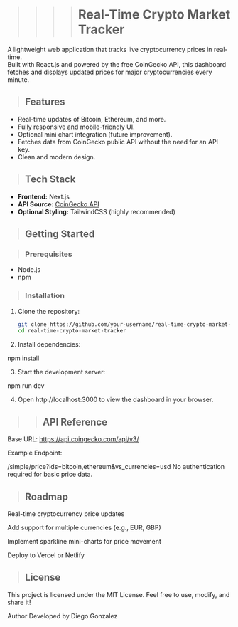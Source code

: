 >>>># Real-Time Crypto Market Tracker

A lightweight web application that tracks live cryptocurrency prices in real-time.  
Built with React.js and powered by the free CoinGecko API, this dashboard fetches and displays updated prices for major cryptocurrencies every minute.

>## Features

- Real-time updates of Bitcoin, Ethereum, and more.
- Fully responsive and mobile-friendly UI.
- Optional mini chart integration (future improvement).
- Fetches data from CoinGecko public API without the need for an API key.
- Clean and modern design.

>## Tech Stack

- **Frontend:** Next.js
- **API Source:** [CoinGecko API](https://www.coingecko.com/en/api)
- **Optional Styling:** TailwindCSS (highly recommended)

>## Getting Started

> ### Prerequisites
- Node.js 
- npm

> ### Installation

1. Clone the repository:
   ```bash
   git clone https://github.com/your-username/real-time-crypto-market-tracker.git
   cd real-time-crypto-market-tracker

2. Install dependencies:

npm install

3. Start the development server:

npm run dev

4. Open http://localhost:3000 to view the dashboard in your browser.

>>## API Reference
Base URL: https://api.coingecko.com/api/v3/

Example Endpoint:

/simple/price?ids=bitcoin,ethereum&vs_currencies=usd
No authentication required for basic price data.

>## Roadmap
 Real-time cryptocurrency price updates

 Add support for multiple currencies (e.g., EUR, GBP)

 Implement sparkline mini-charts for price movement

 Deploy to Vercel or Netlify

>## License
This project is licensed under the MIT License.
Feel free to use, modify, and share it!

Author
Developed by Diego Gonzalez

